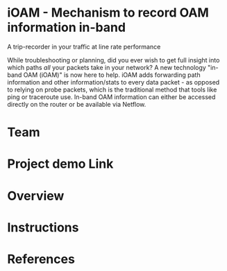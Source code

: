 # iOAM - Mechanism to record OAM information in-band
A trip-recorder in your traffic at line rate performance

While troubleshooting or planning, did you ever wish to get full insight into which paths *all* your packets take in your network? A new technology "in-band OAM (iOAM)" is now here to help. iOAM adds forwarding path information and other information/stats to every data packet - as opposed to relying on probe packets, which is the traditional method that tools like ping or traceroute use. In-band OAM information can either be accessed directly on the router or be available via Netflow. 


# Team

# Project demo Link

# Overview

# Instructions

# References
